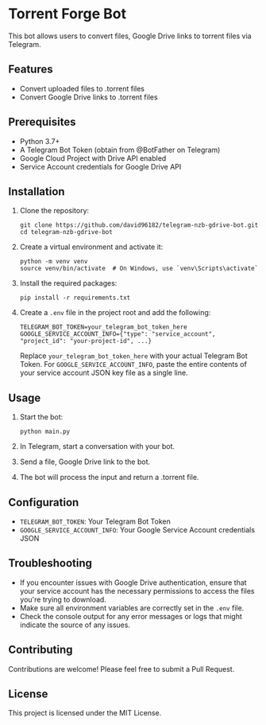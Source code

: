 # Torrent Forge Bot

This bot allows users to convert files, Google Drive links to torrent files via Telegram.

## Features

- Convert uploaded files to .torrent files
- Convert Google Drive links to .torrent files

## Prerequisites

- Python 3.7+
- A Telegram Bot Token (obtain from @BotFather on Telegram)
- Google Cloud Project with Drive API enabled
- Service Account credentials for Google Drive API

## Installation

1. Clone the repository:
   ```
   git clone https://github.com/david96182/telegram-nzb-gdrive-bot.git
   cd telegram-nzb-gdrive-bot
   ```

2. Create a virtual environment and activate it:
   ```
   python -m venv venv
   source venv/bin/activate  # On Windows, use `venv\Scripts\activate`
   ```

3. Install the required packages:
   ```
   pip install -r requirements.txt
   ```

4. Create a `.env` file in the project root and add the following:
   ```
   TELEGRAM_BOT_TOKEN=your_telegram_bot_token_here
   GOOGLE_SERVICE_ACCOUNT_INFO={"type": "service_account", "project_id": "your-project-id", ...}
   ```
   Replace `your_telegram_bot_token_here` with your actual Telegram Bot Token.
   For `GOOGLE_SERVICE_ACCOUNT_INFO`, paste the entire contents of your service account JSON key file as a single line.

## Usage

1. Start the bot:
   ```
   python main.py
   ```

2. In Telegram, start a conversation with your bot.

3. Send a file, Google Drive link to the bot.

4. The bot will process the input and return a .torrent file.

## Configuration

- `TELEGRAM_BOT_TOKEN`: Your Telegram Bot Token
- `GOOGLE_SERVICE_ACCOUNT_INFO`: Your Google Service Account credentials JSON

## Troubleshooting

- If you encounter issues with Google Drive authentication, ensure that your service account has the necessary permissions to access the files you're trying to download.
- Make sure all environment variables are correctly set in the `.env` file.
- Check the console output for any error messages or logs that might indicate the source of any issues.

## Contributing

Contributions are welcome! Please feel free to submit a Pull Request.

## License

This project is licensed under the MIT License.
